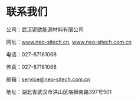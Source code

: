 # 联系我们

公司：武汉铌欧能源材料有限公司

网址：www.neo-sitech.cn, www.neo-sitech.com.cn

电话：027-87181068

传真：027-87181068

邮箱：service@neo-sitech.com.cn

地址：湖北省武汉市洪山区珞狮南路397号501
